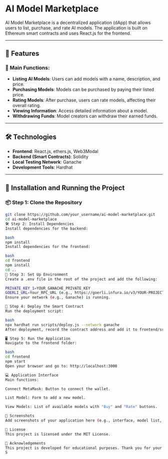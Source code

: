 # AI Model Marketplace

AI Model Marketplace is a decentralized application (dApp) that allows users to list, purchase, and rate AI models. The application is built on Ethereum smart contracts and uses React.js for the frontend.

---

## 🔧 Features

### 📝 Main Functions:
- **Listing AI Models**: Users can add models with a name, description, and price.
- **Purchasing Models**: Models can be purchased by paying their listed price.
- **Rating Models**: After purchase, users can rate models, affecting their overall rating.
- **Viewing Information**: Access detailed information about a model.
- **Withdrawing Funds**: Model creators can withdraw their earned funds.

---

## 🛠️ Technologies

- **Frontend**: React.js, ethers.js, Web3Modal
- **Backend (Smart Contracts)**: Solidity
- **Local Testing Network**: Ganache
- **Development Tools**: Hardhat

---

## 🚀 Installation and Running the Project

### 📦 Step 1: Clone the Repository
```bash
git clone https://github.com/your_username/ai-model-marketplace.git
cd ai-model-marketplace
🛠️ Step 2: Install Dependencies
Install dependencies for the backend:

bash
npm install
Install dependencies for the frontend:

bash
cd frontend
npm install
cd ..
🔧 Step 3: Set Up Environment
Create a .env file in the root of the project and add the following:

PRIVATE_KEY_1=YOUR_GANACHE_PRIVATE_KEY
GOERLI_URL=Your_RPC_URL (e.g., https://goerli.infura.io/v3/YOUR-PROJECT-ID)
Ensure your network (e.g., Ganache) is running.

📜 Step 4: Deploy the Smart Contract
Run the deployment script:

bash
npx hardhat run scripts/deploy.js --network ganache
After deployment, record the contract address and add it to frontend/src/abi.js in the CONTRACT_ADDRESS field.

🖥️ Step 5: Run the Application
Navigate to the frontend folder:

bash
cd frontend
npm start
Open your browser and go to: http://localhost:3000

💻 Application Interface
Main functions:

Connect MetaMask: Button to connect the wallet.

List Model: Form to add a new model.

View Models: List of available models with "Buy" and "Rate" buttons.

📸 Screenshots
Add screenshots of your application here (e.g., interface, model list, add model form, etc.).

📜 License
This project is licensed under the MIT License.

🙌 Acknowledgements
This project is developed for educational purposes. Thank you for your attention!
S